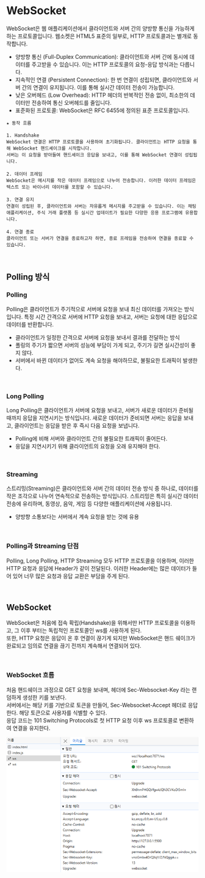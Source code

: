 # WebSocket

WebSocket은 웹 애플리케이션에서 클라이언트와 서버 간의 양방향 통신을 가능하게 하는 프로토콜입니다. 웹소켓은 HTML5 표준의 일부로, HTTP 프로토콜과는 별개로 동작합니다.  

 - 양방향 통신 (Full-Duplex Communication): 클라이언트와 서버 간에 동시에 데이터를 주고받을 수 있습니다. 이는 HTTP 프로토콜의 요청-응답 방식과는 다릅니다.
 - 지속적인 연결 (Persistent Connection): 한 번 연결이 성립되면, 클라이언트와 서버 간의 연결이 유지됩니다. 이를 통해 실시간 데이터 전송이 가능합니다.
 - 낮은 오버헤드 (Low Overhead): HTTP 헤더의 반복적인 전송 없이, 최소한의 데이터만 전송하여 통신 오버헤드를 줄입니다.
 - 표준화된 프로토콜: WebSocket은 RFC 6455에 정의된 표준 프로토콜입니다.

```
★ 동작 흐름

1. Handshake
WebSocket 연결은 HTTP 프로토콜을 사용하여 초기화됩니다. 클라이언트는 HTTP 요청을 통해 WebSocket 핸드셰이크를 시작합니다.
서버는 이 요청을 받아들여 핸드셰이크 응답을 보내고, 이를 통해 WebSocket 연결이 성립됩니다.

2. 데이터 프레임
WebSocket은 메시지를 작은 데이터 프레임으로 나누어 전송합니다. 이러한 데이터 프레임은 텍스트 또는 바이너리 데이터를 포함할 수 있습니다.

3. 연결 유지
연결이 성립된 후, 클라이언트와 서버는 자유롭게 메시지를 주고받을 수 있습니다. 이는 채팅 애플리케이션, 주식 거래 플랫폼 등 실시간 업데이트가 필요한 다양한 응용 프로그램에 유용합니다.

4. 연결 종료
클라이언트 또는 서버가 연결을 종료하고자 하면, 종료 프레임을 전송하여 연결을 종료할 수 있습니다.
```
<br/>

## Polling 방식

### Polling

Polling은 클라이언트가 주기적으로 서버에 요청을 보내 최신 데이터를 가져오는 방식입니다. 특정 시간 간격으로 서버에 HTTP 요청을 보내고, 서버는 요청에 대한 응답으로 데이터를 반환합니다.
 - 클라이언트가 일정한 간격으로 서버에 요청을 보내서 결과를 전달하는 방식
 - 폴링의 주기가 짧으면 서버의 성능에 부담이 가게 되고, 주기가 길면 실시간성이 좋지 않다.
 - 서버에서 바뀐 데이터가 없어도 계속 요청을 해야하므로, 불필요한 트래픽이 발생한다.

<br/>

### Long Polling

Long Polling은 클라이언트가 서버에 요청을 보내고, 서버가 새로운 데이터가 준비될 때까지 응답을 지연시키는 방식입니다. 새로운 데이터가 준비되면 서버는 응답을 보내고, 클라이언트는 응답을 받은 후 즉시 다음 요청을 보냅니다.  
 - Polling에 비해 서버와 클라이언트 간의 불필요한 트래픽이 줄어든다.
 - 응답을 지연시키기 위해 클라이언트의 요청을 오래 유지해야 한다.

<br/>

### Streaming

스트리밍(Streaming)은 클라이언트와 서버 간의 데이터 전송 방식 중 하나로, 데이터를 작은 조각으로 나누어 연속적으로 전송하는 방식입니다. 스트리밍은 특히 실시간 데이터 전송에 유리하며, 동영상, 음악, 게임 등 다양한 애플리케이션에 사용됩니다.  
 - 양방향 소통보다는 서버에서 계속 요청을 받는 것에 유용

<br/>

### Polling과 Streaming 단점

Polling, Long Polling, HTTP Streaming 모두 HTTP 프로토콜을 이용하며, 이러한 HTTP 요청과 응답에 Header가 같이 전달된다. 이러한 Header에는 많은 데이터가 들어 있어 너무 많은 요청과 응답 교환은 부담을 주게 된다.  

<br/>

## WebSocket

WebSocket은 처음에 접속 확립(Handshake)을 위해서만 HTTP 프로토콜을 이용하고, 그 이후 부터는 독립적인 프로토콜인 ws를 사용하게 된다.  
또한, HTTP 요청은 응답이 온 후 연결이 끊기게 되지만 WebSocket은 핸드 쉐이크가 완료되고 임의로 연결을 끊기 전까지 계속해서 연결되어 있다.

<br/>

### WebSocket 흐름

처음 핸드쉐이크 과정으로 GET 요청을 보내며, 헤더에 Sec-Websocket-Key 라는 랜덤하게 생성한 키를 보낸다.  
서버에서는 해당 키를 기반으로 토큰을 만들어, Sec-Websocket-Accept 헤더로 응답한다. 해당 토큰으로 사용자를 식별할 수 있다.  
응답 코드는 101 Switching Protocols로 첫 HTTP 요청 이후 ws 프로토콜로 변환하여 연결을 유지한다.  

<div align="center">
    <img src="./images/Websocket.PNG">
</div>
<br/>


